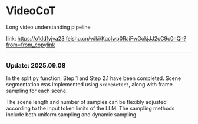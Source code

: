 # VideoCoT
Long video understanding pipeline

link: https://o1ddfyjva23.feishu.cn/wiki/Kqclwp0RaiFwGokjJJ2cC9c0nQh?from=from_copylink

---
### Update: 2025.09.08
In the split.py function, Step 1 and Step 2.1 have been completed. Scene segmentation was implemented using `scenedetect`, along with frame sampling for each scene. 

The scene length and number of samples can be flexibly adjusted according to the input token limits of the LLM. The sampling methods include both uniform sampling and dynamic sampling.
